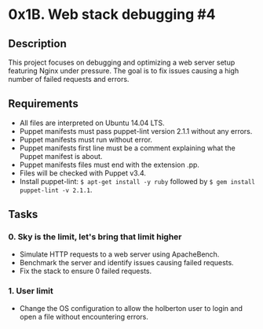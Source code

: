# 0x1B. Web stack debugging #4

## Description
This project focuses on debugging and optimizing a web server setup featuring Nginx under pressure. The goal is to fix issues causing a high number of failed requests and errors.

## Requirements
- All files are interpreted on Ubuntu 14.04 LTS.
- Puppet manifests must pass puppet-lint version 2.1.1 without any errors.
- Puppet manifests must run without error.
- Puppet manifests first line must be a comment explaining what the Puppet manifest is about.
- Puppet manifests files must end with the extension .pp.
- Files will be checked with Puppet v3.4.
- Install puppet-lint: `$ apt-get install -y ruby` followed by `$ gem install puppet-lint -v 2.1.1`.

## Tasks
### 0. Sky is the limit, let's bring that limit higher
- Simulate HTTP requests to a web server using ApacheBench.
- Benchmark the server and identify issues causing failed requests.
- Fix the stack to ensure 0 failed requests.

### 1. User limit
- Change the OS configuration to allow the holberton user to login and open a file without encountering errors.
